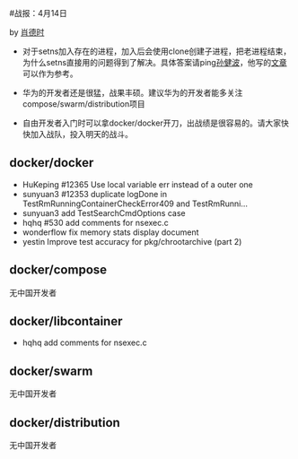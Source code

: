 #战报：4月14日

by [肖德时](https://github.com/xiaods)

- 对于setns加入存在的进程，加入后会使用clone创建子进程，把老进程结束，为什么setns直接用的问题得到了解决。具体答案请ping[孙健波](https://github.com/wonderflow)，他写的[文章](http://www.infoq.com/cn/articles/docker-kernel-knowledge-namespace-resource-isolation)可以作为参考。

- 华为的开发者还是很猛，战果丰硕。建议华为的开发者能多关注compose/swarm/distribution项目

- 自由开发者入门时可以拿docker/docker开刀，出战绩是很容易的。请大家快快加入战队，投入明天的战斗。

## docker/docker

- HuKeping #12365 Use local variable err instead of a outer one
- sunyuan3 #12353 duplicate logDone in TestRmRunningContainerCheckError409 and TestRmRunni… 
- sunyuan3 add TestSearchCmdOptions case
- hqhq #530 add comments for nsexec.c
- wonderflow fix memory stats display document 
- yestin Improve test accuracy for pkg/chrootarchive (part 2)

## docker/compose
无中国开发者

## docker/libcontainer

- hqhq add comments for nsexec.c 


## docker/swarm
无中国开发者

## docker/distribution
无中国开发者